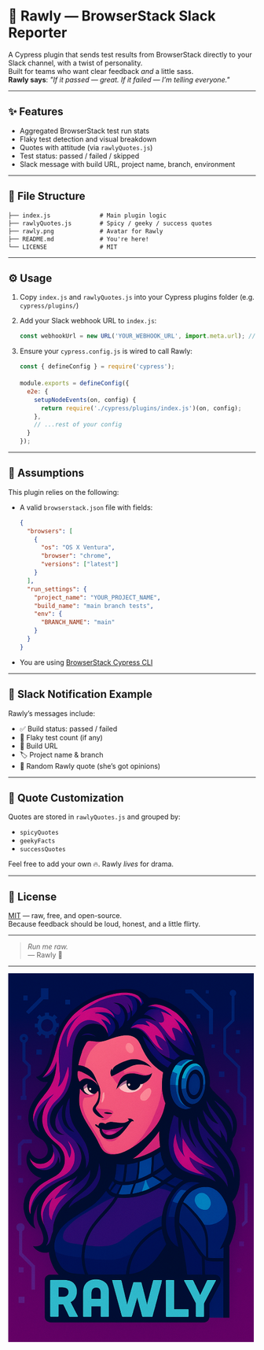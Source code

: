 # 💜 Rawly — BrowserStack Slack Reporter

A Cypress plugin that sends test results from BrowserStack directly to your Slack channel, with a twist of personality.  
Built for teams who want clear feedback *and* a little sass.  
**Rawly says**: _"If it passed — great. If it failed — I’m telling everyone."_  

---

## ✨ Features

- Aggregated BrowserStack test run stats
- Flaky test detection and visual breakdown
- Quotes with attitude (via `rawlyQuotes.js`)
- Test status: passed / failed / skipped
- Slack message with build URL, project name, branch, environment

---

## 📁 File Structure

```
├── index.js              # Main plugin logic
├── rawlyQuotes.js        # Spicy / geeky / success quotes
├── rawly.png             # Avatar for Rawly
├── README.md             # You're here!
└── LICENSE               # MIT
```

---

## ⚙️ Usage

1. Copy `index.js` and `rawlyQuotes.js` into your Cypress plugins folder (e.g. `cypress/plugins/`)
2. Add your Slack webhook URL to `index.js`:
   ```js
   const webhookUrl = new URL('YOUR_WEBHOOK_URL', import.meta.url); // replace with your own
   ```
3. Ensure your `cypress.config.js` is wired to call Rawly:

   ```js
   const { defineConfig } = require('cypress');

   module.exports = defineConfig({
     e2e: {
       setupNodeEvents(on, config) {
         return require('./cypress/plugins/index.js')(on, config);
       },
       // ...rest of your config
     }
   });
   ```

---

## 🧠 Assumptions

This plugin relies on the following:

- A valid `browserstack.json` file with fields:
  ```json
  {
    "browsers": [
      {
        "os": "OS X Ventura",
        "browser": "chrome",
        "versions": ["latest"]
      }
    ],
    "run_settings": {
      "project_name": "YOUR_PROJECT_NAME",
      "build_name": "main branch tests",
      "env": {
        "BRANCH_NAME": "main"
      }
    }
  }
  ```

- You are using [BrowserStack Cypress CLI](https://www.browserstack.com/docs/automate/cypress/cli-installation)

---

## 📣 Slack Notification Example

Rawly’s messages include:

- ✅ Build status: passed / failed
- 🧪 Flaky test count (if any)
- 🔗 Build URL
- 🏷 Project name & branch
- 💬 Random Rawly quote (she’s got opinions)

---

## 🧪 Quote Customization

Quotes are stored in `rawlyQuotes.js` and grouped by:

- `spicyQuotes`
- `geekyFacts`
- `successQuotes`

Feel free to add your own 🔥. Rawly *lives* for drama.

---

## 📜 License

[MIT](./LICENSE) — raw, free, and open-source.  
Because feedback should be loud, honest, and a little flirty.

---

> _Run me raw._  
> — Rawly 💋

---

![Rawly avatar](./rawly.png)
